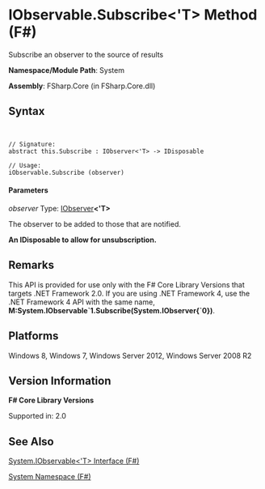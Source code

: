 # IObservable.Subscribe<'T> Method (F#)

Subscribe an observer to the source of results

**Namespace/Module Path**: System

**Assembly**: FSharp.Core (in FSharp.Core.dll)


## Syntax


```


// Signature:
abstract this.Subscribe : IObserver<'T> -> IDisposable

// Usage:
iObservable.Subscribe (observer)

```



#### Parameters
*observer*
Type: [IObserver](http://msdn.microsoft.com/en-us/library/38436152-0d4c-4b0f-9916-440b34f377fb)**&lt;'T&gt;**


The observer to be added to those that are notified.



**An IDisposable to allow for unsubscription.**
## Remarks
This API is provided for use only with the F# Core Library Versions that targets .NET Framework 2.0. If you are using .NET Framework 4, use the .NET Framework 4 API with the same name, **M:System.IObservable&#96;1.Subscribe(System.IObserver{&#96;0})**.


## Platforms
Windows 8, Windows 7, Windows Server 2012, Windows Server 2008 R2


## Version Information
**F# Core Library Versions**

Supported in: 2.0




## See Also
[System.IObservable&#60;'T&#62; Interface &#40;F&#35;&#41;](System.IObservable%5B%27T%5D-Interface-%5BFSharp%5D.md)

[System Namespace &#40;F&#35;&#41;](System-Namespace-%5BFSharp%5D.md)

